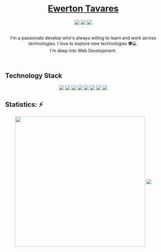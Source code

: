 ## <h1 align="center"><a href="https://www.linkedin.com/in/ewertontbezerra/" rel="nofollow">Ewerton Tavares</a></h1>

<div align="center"> 
<a href="https://www.linkedin.com/in/ewertontbezerra/" rel="nofollow" target"_blank"><img src="https://img.shields.io/badge/linkedin-%230077B5.svg?&style=for-the-badge&logo=linkedin&logoColor=white" /></a>
<a href="https://www.instagram.com/ewerton.tbezerra/" rel="nofollow" target"_blank"><img src = "https://img.shields.io/badge/instagram-%23E4405F.svg?&style=for-the-badge&logo=instagram&logoColor=white"></a>
<a href="https://www.facebook.com/ewerton.tbezerra/" rel="nofollow" target"_blank"><img src = "https://img.shields.io/badge/facebook-%231877F2.svg?&style=for-the-badge&logo=facebook&logoColor=white"></a>
 </div>
<br>
<p align="center">
 I'm a passionate develop who's always willing to learn and work across technologies. I love to explore new technologies 👽💻. 
<br>
 I'm deep into Web Development.
</p>  
<br> 

<h2 align="left">Technology Stack</h2>
<div align="center"> 
 <p align="center">
 <img src="https://img.shields.io/badge/-HTML5-E34F26?style=flat-square&logo=html5&logoColor=white"/>
 <img src="https://img.shields.io/badge/-CSS3-1572B6?style=flat-square&logo=css3"/>
 <img src="https://img.shields.io/badge/-Bootstrap-563D7C?style=flat-square&logo=bootstrap"/>
 <img src="https://img.shields.io/badge/-JavaScript-black?style=flat-square&logo=javascript"/>
 <img src="https://img.shields.io/badge/-Nodejs-black?style=flat-square&logo=Node.js"/>
 <img src="https://img.shields.io/badge/-React-black?style=flat-square&logo=react"/>
 <img src="https://img.shields.io/badge/-MySQL-black?style=flat-square&logo=mysql"/>
 <img src="https://img.shields.io/badge/-GitHub-black?style=flat-square&logo=github"/>
 </p>
</div>

## Statistics: ⚡
<div align="center"> 
 <p align="center">
 <img width="420px" align="center" src="https://github-readme-stats.vercel.app/api?username=ewertont&theme=discord_old_blurple"/>
 <img align="center" src="https://github-readme-stats.vercel.app/api/top-langs/?username=ewertont&layout=compact&theme=discord_old_blurple" />
 </p>
</div>
